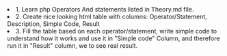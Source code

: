 <li>1. Learn php Operators And statements listed in Theory.md file.</li>
<li>2. Create nice looking html table with columns: Operator/Statement, Description, Simple Code, Result</li>
<li>3. Fill the table based on each operator/statement, write simple code to understand how it works and use it in "Simple code" Column, and therefore run it in "Result" column, we to see real result.</li>
